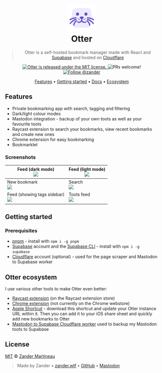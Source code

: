 <div align="center">

  <h1><img
        src="https://raw.githubusercontent.com/mrmartineau/Otter/refs/heads/main/packages/web/public/otter-logo.svg"
        width="90"
        height="90"
      /><br/>Otter</h1>

> Otter is a self-hosted bookmark manager made with React and [Supabase](https://supabase.com) and hosted on [Cloudflare](https://cloudflare.com)

  <p>
    <a
      href="https://github.com/MrMartineau/Otter/blob/master/LICENSE"
    >
      <img
        src="https://img.shields.io/badge/license-MIT-blue.svg"
        alt="Otter is released under the MIT license."
      />
    </a>
    <img
      src="https://img.shields.io/badge/PRs-welcome-brightgreen.svg"
      alt="PRs welcome!"
    />
    <a href="https://main.elk.zone/toot.cafe/@zander">
      <img src="https://img.shields.io/mastodon/follow/90758?domain=https%3A%2F%2Ftoot.cafe" alt="Follow @zander" />
    </a>
  </p>

  <p>
    <a href="#features">Features</a> •
    <a href="#getting-started">Getting started</a> •
    <a href="#docs">Docs</a> •
    <a href="#otter-ecosystem">Ecosystem</a>
  </p>
</div>

## Features

- Private bookmarking app with search, tagging and filtering
- Dark/light colour modes
- Mastodon integration - backup of your own toots as well as your favourite toots
- Raycast extension to search your bookmarks, view recent bookmarks and create new ones
- Chrome extension for easy bookmarking
- Bookmarklet

### Screenshots

| Feed (dark mode) <br/> <img src="https://raw.githubusercontent.com/mrmartineau/Otter/main/screens/feed.png?raw=true" width="400" />                    | Feed (light mode) <br/> <img src="https://raw.githubusercontent.com/mrmartineau/Otter/main/screens/feed-light.png?raw=true" width="400" /> |
| ------------------------------------------------------------------------------------------------------------------------------------------------------ | ------------------------------------------------------------------------------------------------------------------------------------------ |
| New bookmark <br/> <img src="https://raw.githubusercontent.com/mrmartineau/Otter/main/screens/add-new.png?raw=true" width="400" />                     | Search <br/> <img src="https://raw.githubusercontent.com/mrmartineau/Otter/main/screens/search.png?raw=true" width="400" />                |
| Feed (showing tags sidebar) <br/> <img src="https://raw.githubusercontent.com/mrmartineau/Otter/main/screens/tags-sidebar.png?raw=true" width="400" /> | Toots feed <br/> <img src="https://raw.githubusercontent.com/mrmartineau/Otter/main/screens/toots.png?raw=true" width="400" />             |

## Getting started

### Prerequisites

- [pnpm](https://pnpm.io) - install with `npm i -g pnpm`
- [Supabase](https://supabase.com) account and the [Supabase CLI](https://supabase.com/docs/reference/cli/introduction) - install with `npm i -g supabase`
- [Cloudflare](https://cloudflare.com) account (optional) - used for the page scraper and Mastodon to Supabase worker

## Otter ecosystem

I use various other tools to make Otter even better:

- [Raycast extension](https://www.raycast.com/mrmartineau/otter) (on the Raycast extension store)
- [Chrome extension](https://github.com/mrmartineau/otter-extension) (not currently on the Chrome webstore)
- [Apple Shortcut](https://github.com/mrmartineau/Otter/blob/main/public/Add%20to%20Otter.shortcut) - download this shortcut and update your Otter instance URL within it. Then you can add it to your iOS share sheet and quickly add new bookmarks to Otter
- [Mastodon to Supabase Cloudflare worker](https://github.com/mrmartineau/mastodon-to-supabase) used to backup my Mastodon toots to Supabase

## License

[MIT](https://choosealicense.com/licenses/mit/) © [Zander Martineau](https://zander.wtf)

> Made by Zander • [zander.wtf](https://zander.wtf) • [GitHub](https://github.com/mrmartineau/) • [Mastodon](https://main.elk.zone/toot.cafe/@zander)
